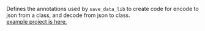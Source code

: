 Defines the annotations used by `save_data_lib` to create code for encode to json from a class, and decode from json to class.  
[example project is here.](https://github.com/desktopgame/save_data/tree/main/example)